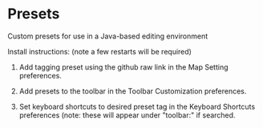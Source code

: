 # Presets
Custom presets for use in a Java-based editing environment

Install instructions: (note a few restarts will be required)

1. Add tagging preset using the github raw link in the Map Setting preferences.
 
2. Add presets to the toolbar in the Toolbar Customization preferences.

3. Set keyboard shortcuts to desired preset tag in the Keyboard Shortcuts preferences (note: these will appear under "toolbar:" if searched. 

